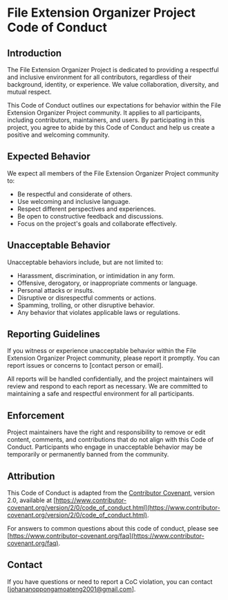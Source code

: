 # File Extension Organizer Project Code of Conduct

## Introduction

The File Extension Organizer Project is dedicated to providing a respectful and inclusive environment for all contributors, regardless of their background, identity, or experience. We value collaboration, diversity, and mutual respect.

This Code of Conduct outlines our expectations for behavior within the File Extension Organizer Project community. It applies to all participants, including contributors, maintainers, and users. By participating in this project, you agree to abide by this Code of Conduct and help us create a positive and welcoming community.

## Expected Behavior

We expect all members of the File Extension Organizer Project community to:

- Be respectful and considerate of others.
- Use welcoming and inclusive language.
- Respect different perspectives and experiences.
- Be open to constructive feedback and discussions.
- Focus on the project's goals and collaborate effectively.

## Unacceptable Behavior

Unacceptable behaviors include, but are not limited to:

- Harassment, discrimination, or intimidation in any form.
- Offensive, derogatory, or inappropriate comments or language.
- Personal attacks or insults.
- Disruptive or disrespectful comments or actions.
- Spamming, trolling, or other disruptive behavior.
- Any behavior that violates applicable laws or regulations.

## Reporting Guidelines

If you witness or experience unacceptable behavior within the File Extension Organizer Project community, please report it promptly. You can report issues or concerns to [contact person or email].

All reports will be handled confidentially, and the project maintainers will review and respond to each report as necessary. We are committed to maintaining a safe and respectful environment for all participants.

## Enforcement

Project maintainers have the right and responsibility to remove or edit content, comments, and contributions that do not align with this Code of Conduct. Participants who engage in unacceptable behavior may be temporarily or permanently banned from the community.

## Attribution

This Code of Conduct is adapted from the [Contributor Covenant](https://www.contributor-covenant.org), version 2.0, available at [https://www.contributor-covenant.org/version/2/0/code_of_conduct.html](https://www.contributor-covenant.org/version/2/0/code_of_conduct.html).

For answers to common questions about this code of conduct, please see [https://www.contributor-covenant.org/faq](https://www.contributor-covenant.org/faq).

## Contact

If you have questions or need to report a CoC violation, you can contact [johananoppongamoateng2001@gmail.com].

